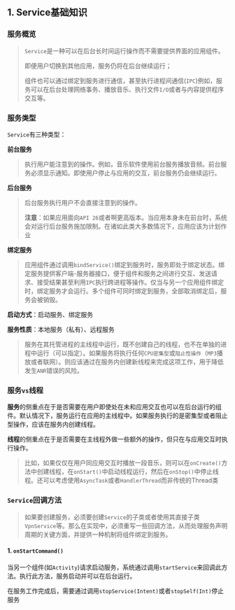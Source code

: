 ## 1. Service基础知识

### 服务概览

> `Service`是一种可以在后台长时间运行操作而不需要提供界面的应用组件。
>
> 即便用户切换到其他应用，服务仍将在后台继续运行；
>
> 组件也可以通过绑定到服务进行通信，甚至执行进程间通信(`IPC`)例如，服务可以在后台处理网络事务、播放音乐、执行文件`I/O`或者与内容提供程序交互等。

### 服务类型

`Service`有三种类型：

**前台服务**

> 执行用户能注意到的操作。例如，音乐软件使用前台服务播放音频。前台服务必须显示通知。即使用户停止与应用的交互，前台服务仍会继续运行。

**后台服务**

> 后台服务执行用户不会直接注意到的操作。
>
> **注意**：如果应用面向`API 26`或者啊更高版本。当应用本身未在前台时，系统会对运行后台服务施加限制。在诸如此类大多数情况下，应用应该为计划作业

**绑定服务**

> 应用组件通过调用`bindService()`绑定到服务时，服务即处于绑定状态。绑定服务提供客户端-服务器接口，便于组件和服务之间进行交互、发送请求、接受结果甚至利用`IPC`执行跨进程等操作。仅当与另一个应用组件绑定时，绑定服务才会运行。多个组件可同时绑定到服务，全部取消绑定后，服务会被销毁。

**启动方式**：启动服务、绑定服务

**服务性质**：本地服务（私有）、远程服务

> 服务在其托管进程的主线程中运行，既不创建自己的线程，也不在单独的进程中运行（可以指定）。如果服务将执行任何`CPU密集型`或`阻止性操作`（`MP3`播放或者联网）。则应该通过在服务内创建新线程来完成这项工作，用于降低发生`ANR`错误的风险。

### 服务`vs`线程

**服务**的侧重点在于是否需要在用户即使处在未和应用交互也可以在后台运行的组件。默认情况下，服务运行在应用的主线程中。如果服务执行的是密集型或者阻止型操作，应该在服务内创建线程。

**线程**的侧重点在于是否需要在主线程外做一些额外的操作，但只在与应用交互时执行操作。

> 比如，如果仅仅在用户同应用交互时播放一段音乐，则可以在`onCreate()`方法中创建线程，在`onStart()`中启动线程运行，然后在`onStop()`中停止线程。还可以考虑使用`AsyncTask`或者`HandlerThread`而非传统的Thread类

### `Service`回调方法

> 如果要创建服务，必须要创建`Service`的子类或者使用其直接子类`VpnService`等。那么在实现中，必须重写一些回调方法，从而处理服务声明周期的关键方面，并提供一种机制将组件绑定到服务。

#### 1. `onStartCommand()`

当另一个组件(如`Activity`)请求启动服务，系统通过调用`startService`来回调此方法。执行此方法，服务启动并可以在后台运行。

在服务工作完成后，需要通过调用`stopService(Intent)`或者`stopSelf(Int)`停止服务

